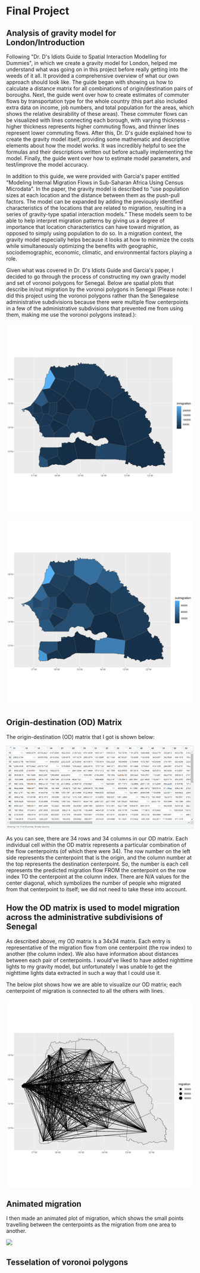 # Final Project

## Analysis of gravity model for London/Introduction

Following "Dr. D's Idiots Guide to Spatial Interaction Modelling for Dummies", in which we create a gravity model for London, helped me understand what was going on in this project before really getting into the weeds of it all. It provided a comprehensive overview of what our own approach should look like. The guide began with showing us how to calculate a distance matrix for all combinations of origin/destination pairs of boroughs. Next, the guide went over how to create estimates of commuter flows by transportation type for the whole country (this part also included extra data on income, job numbers, and total population for the areas, which shows the relative desirability of these areas). These commuter flows can be visualized with lines connecting each borough, with varying thickness - higher thickness represents higher commuting flows, and thinner lines represent lower commuting flows. After this, Dr. D's guide explained how to create the gravity model itself, providing some mathematic and descriptive elements about how the model works. It was incredibly helpful to see the formulas and their descriptions written out before actually implementing the model. Finally, the guide went over how to estimate model parameters, and test/improve the model accuracy.

In addition to this guide, we were provided with Garcia's paper entitled "Modeling Internal Migration Flows in Sub-Saharan Africa Using Census Microdata". In the paper, the gravity model is described to “use population sizes at each location and the distance between them as the push-pull factors. The model can be expanded by adding the previously identified characteristics of the locations that are related to migration, resulting in a series of gravity-type spatial interaction models.” These models seem to be able to help interpret migration patterns by giving us a degree of importance that location characteristics can have toward migration, as opposed to simply using population to do so. In a migration context, the gravity model especially helps because it looks at how to minimize the costs while simultaneously optimizing the benefits with geographic, sociodemographic, economic, climatic, and environmental factors playing a role. 

Given what was covered in Dr. D's Idiots Guide and Garcia's paper, I decided to go through the process of constructing my own gravity model and set of voronoi polygons for Senegal. Below are spatial plots that describe in/out migration by the voronoi polygons in Senegal (Please note: I did this project using the voronoi polygons rather than the Senegalese administrative subdivisions because there were multiple flow centerpoints in a few of the administrative subdivisions that prevented me from using them, making me use the voronoi polygons instead.):

![](inmigration_sen.png)

![](outmigration_sen.png)

## Origin-destination (OD) Matrix

The origin-destination (OD) matrix that I got is shown below:

![](ODMatrix.png)

As you can see, there are 34 rows and 34 columns in our OD matrix. Each individual cell within the OD matrix represents a particular combination of the flow centerpoints (of which there were 34). The row number on the left side represents the centerpoint that is the origin, and the column number at the top represents the destination centerpoint. So, the number is each cell represents the predicted migration flow FROM the centerpoint on the row index TO the centerpoint at the column index. There are N/A values for the center diagonal, which symbolizes the number of people who migrated from that centerpoint to itself; we did not need to take these into account. 

## How the OD matrix is used to model migration across the administrative subdivisions of Senegal

As described above, my OD matrix is a 34x34 matrix. Each entry is representative of the migration flow from one centerpoint (the row index) to another (the column index). We also have information about distances between each pair of centerpoints. I would've liked to have added nighttime lights to my gravity model, but unfortunately I was unable to get the nighttime lights data extracted in such a way that I could use it. 

The below plot shows how we are able to visualize our OD matrix; each centerpoint of migration is connected to all the others with lines.

![](lines_btwn_cpts.png)

## Animated migration

I then made an animated plot of migration, which shows the small points travelling between the centerpoints as the migration from one area to another.

![](output_mig.gif)

## Tesselation of voronoi polygons

